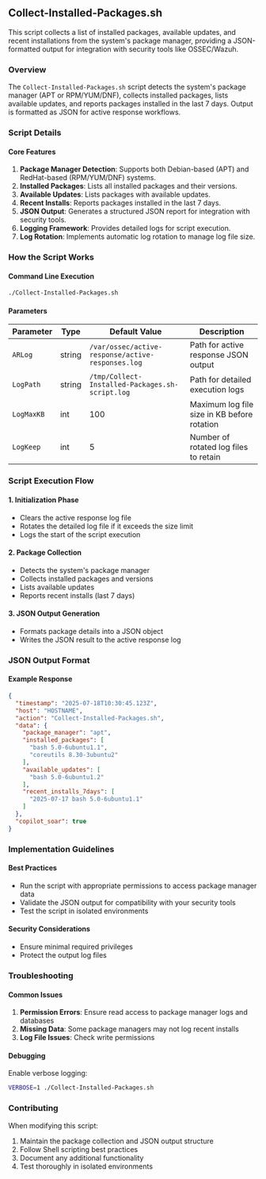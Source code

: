 ## Collect-Installed-Packages.sh

This script collects a list of installed packages, available updates, and recent installations from the system's package manager, providing a JSON-formatted output for integration with security tools like OSSEC/Wazuh.

### Overview

The `Collect-Installed-Packages.sh` script detects the system's package manager (APT or RPM/YUM/DNF), collects installed packages, lists available updates, and reports packages installed in the last 7 days. Output is formatted as JSON for active response workflows.

### Script Details

#### Core Features

1. **Package Manager Detection**: Supports both Debian-based (APT) and RedHat-based (RPM/YUM/DNF) systems.
2. **Installed Packages**: Lists all installed packages and their versions.
3. **Available Updates**: Lists packages with available updates.
4. **Recent Installs**: Reports packages installed in the last 7 days.
5. **JSON Output**: Generates a structured JSON report for integration with security tools.
6. **Logging Framework**: Provides detailed logs for script execution.
7. **Log Rotation**: Implements automatic log rotation to manage log file size.

### How the Script Works

#### Command Line Execution
```bash
./Collect-Installed-Packages.sh
```

#### Parameters

| Parameter | Type | Default Value | Description |
|-----------|------|---------------|-------------|
| `ARLog`   | string | `/var/ossec/active-response/active-responses.log` | Path for active response JSON output |
| `LogPath` | string | `/tmp/Collect-Installed-Packages.sh-script.log` | Path for detailed execution logs |
| `LogMaxKB` | int | 100 | Maximum log file size in KB before rotation |
| `LogKeep` | int | 5 | Number of rotated log files to retain |

### Script Execution Flow

#### 1. Initialization Phase
- Clears the active response log file
- Rotates the detailed log file if it exceeds the size limit
- Logs the start of the script execution

#### 2. Package Collection
- Detects the system's package manager
- Collects installed packages and versions
- Lists available updates
- Reports recent installs (last 7 days)

#### 3. JSON Output Generation
- Formats package details into a JSON object
- Writes the JSON result to the active response log

### JSON Output Format

#### Example Response
```json
{
  "timestamp": "2025-07-18T10:30:45.123Z",
  "host": "HOSTNAME",
  "action": "Collect-Installed-Packages.sh",
  "data": {
    "package_manager": "apt",
    "installed_packages": [
      "bash 5.0-6ubuntu1.1",
      "coreutils 8.30-3ubuntu2"
    ],
    "available_updates": [
      "bash 5.0-6ubuntu1.2"
    ],
    "recent_installs_7days": [
      "2025-07-17 bash 5.0-6ubuntu1.1"
    ]
  },
  "copilot_soar": true
}
```

### Implementation Guidelines

#### Best Practices
- Run the script with appropriate permissions to access package manager data
- Validate the JSON output for compatibility with your security tools
- Test the script in isolated environments

#### Security Considerations
- Ensure minimal required privileges
- Protect the output log files

### Troubleshooting

#### Common Issues
1. **Permission Errors**: Ensure read access to package manager logs and databases
2. **Missing Data**: Some package managers may not log recent installs
3. **Log File Issues**: Check write permissions

#### Debugging
Enable verbose logging:
```bash
VERBOSE=1 ./Collect-Installed-Packages.sh
```

### Contributing

When modifying this script:
1. Maintain the package collection and JSON output structure
2. Follow Shell scripting best practices
3. Document any additional functionality
4. Test thoroughly in isolated environments
